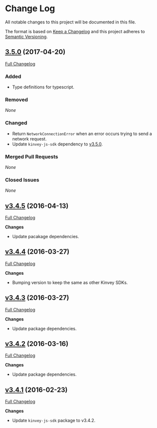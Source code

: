# Change Log
All notable changes to this project will be documented in this file.

The format is based on [Keep a Changelog](http://keepachangelog.com/)
and this project adheres to [Semantic Versioning](http://semver.org/).

## [3.5.0](https://github.com/Kinvey/node-sdk/tree/v3.5.0) (2017-04-20)
[Full Changelog](https://github.com/Kinvey/node-sdk/compare/v3.4.5...v3.5.0)<br/>

### Added
- Type definitions for typescript.

### Removed
_None_

### Changed
- Return `NetworkConnectionError` when an error occurs trying to send a network request.
- Update `kinvey-js-sdk` dependency to [v3.5.0](https://github.com/Kinvey/js-sdk/tree/v3.5.0).

### Merged Pull Requests
_None_

### Closed Issues
_None_

## [v3.4.5](https://github.com/Kinvey/node-sdk/tree/v3.4.5) (2016-04-13)
[Full Changelog](https://github.com/Kinvey/node-sdk/compare/v3.4.4...v3.4.5)<br/>

**Changes**
- Update pacakage dependencies.

## [v3.4.4](https://github.com/Kinvey/node-sdk/tree/v3.4.4) (2016-03-27)
[Full Changelog](https://github.com/Kinvey/node-sdk/compare/v3.4.3...v3.4.4)<br/>

**Changes**
- Bumping version to keep the same as other Kinvey SDKs.

## [v3.4.3](https://github.com/Kinvey/node-sdk/tree/v3.4.3) (2016-03-27)
[Full Changelog](https://github.com/Kinvey/node-sdk/compare/v3.4.2...v3.4.3)<br/>

**Changes**
- Update package dependencies.

## [v3.4.2](https://github.com/Kinvey/node-sdk/tree/v3.4.2) (2016-03-16)
[Full Changelog](https://github.com/Kinvey/node-sdk/compare/v3.4.1...v3.4.2)<br/>

**Changes**
- Update package dependencies.

## [v3.4.1](https://github.com/Kinvey/node-sdk/tree/v3.4.1) (2016-02-23)
[Full Changelog](https://github.com/Kinvey/node-sdk/compare/v3.4.0...v3.4.1)<br/>

**Changes**
- Update `kinvey-js-sdk` package to v3.4.2.
